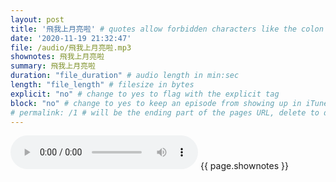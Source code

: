 ```yaml
---
layout: post
title: '飛我上月亮啦' # quotes allow forbidden characters like the colon
date: '2020-11-19 21:32:47'
file: /audio/飛我上月亮啦.mp3
shownotes: 飛我上月亮啦
summary: 飛我上月亮啦
duration: "file_duration" # audio length in min:sec
length: "file_length" # filesize in bytes
explicit: "no" # change to yes to flag with the explicit tag
block: "no" # change to yes to keep an episode from showing up in iTunes
# permalink: /1 # will be the ending part of the pages URL, delete to default to the title
---
```


<audio controls>
<source src="{{site.url}}{{site.baseurl}}{{ page.file }}" type="audio/x-mp3">
Your browser does not support the audio element.
</audio>
{{ page.shownotes }}
